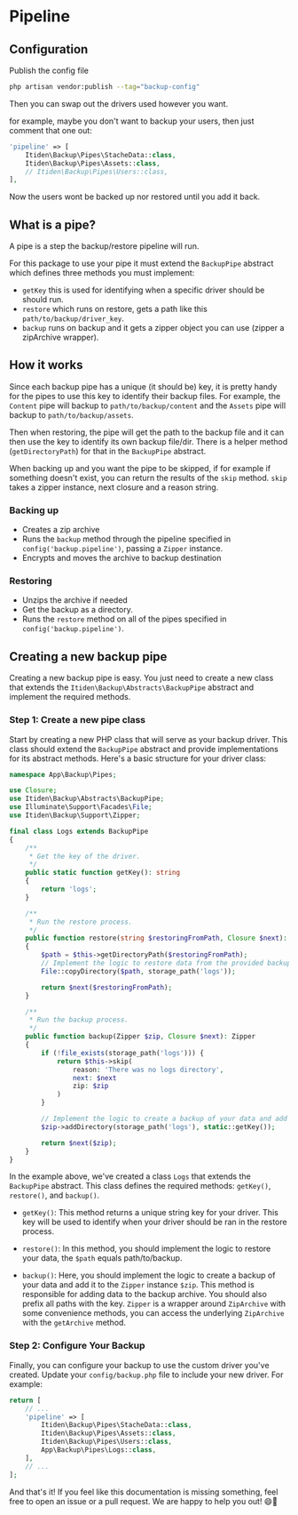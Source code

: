 # Pipeline

## Configuration

Publish the config file

```sh
php artisan vendor:publish --tag="backup-config"
```

Then you can swap out the drivers used however you want.

for example, maybe you don't want to backup your users, then just comment that one out:

```php
'pipeline' => [
    Itiden\Backup\Pipes\StacheData::class,
    Itiden\Backup\Pipes\Assets::class,
    // Itiden\Backup\Pipes\Users::class,
],
```

Now the users wont be backed up nor restored until you add it back.

## What is a pipe?

A pipe is a step the backup/restore pipeline will run.

For this package to use your pipe it must extend the `BackupPipe` abstract which defines three methods you must implement:

- `getKey` this is used for identifying when a specific driver should be should run.
- `restore` which runs on restore, gets a path like this `path/to/backup/driver_key`.
- `backup` runs on backup and it gets a zipper object you can use (zipper a zipArchive wrapper).

## How it works

Since each backup pipe has a unique (it should be) key, it is pretty handy for the pipes to use this key to identify their backup files. For example, the `Content` pipe will backup to `path/to/backup/content` and the `Assets` pipe will backup to `path/to/backup/assets`.

Then when restoring, the pipe will get the path to the backup file and it can then use the key to identify its own backup file/dir. There is a helper method (`getDirectoryPath`) for that in the `BackupPipe` abstract.

When backing up and you want the pipe to be skipped, if for example if something doesn't exist, you can return the results of the `skip` method. `skip` takes a zipper instance, next closure and a reason string.

### Backing up

- Creates a zip archive
- Runs the `backup` method through the pipeline specified in `config('backup.pipeline')`, passing a `Zipper` instance.
- Encrypts and moves the archive to backup destination

### Restoring

- Unzips the archive if needed
- Get the backup as a directory.
- Runs the `restore` method on all of the pipes specified in `config('backup.pipeline')`.

## Creating a new backup pipe

Creating a new backup pipe is easy. You just need to create a new class that extends the `Itiden\Backup\Abstracts\BackupPipe` abstract and implement the required methods.

### Step 1: Create a new pipe class

Start by creating a new PHP class that will serve as your backup driver. This class should extend the `BackupPipe` abstract and provide implementations for its abstract methods. Here's a basic structure for your driver class:

```php
namespace App\Backup\Pipes;

use Closure;
use Itiden\Backup\Abstracts\BackupPipe;
use Illuminate\Support\Facades\File;
use Itiden\Backup\Support\Zipper;

final class Logs extends BackupPipe
{
    /**
     * Get the key of the driver.
     */
    public static function getKey(): string
    {
        return 'logs';
    }

    /**
     * Run the restore process.
     */
    public function restore(string $restoringFromPath, Closure $next): string
    {
        $path = $this->getDirectoryPath($restoringFromPath);
        // Implement the logic to restore data from the provided backup file at $path.
        File::copyDirectory($path, storage_path('logs'));

        return $next($restoringFromPath);
    }

    /**
     * Run the backup process.
     */
    public function backup(Zipper $zip, Closure $next): Zipper
    {
        if (!file_exists(storage_path('logs'))) {
            return $this->skip(
                reason: 'There was no logs directory',
                next: $next
                zip: $zip
            )
        }

        // Implement the logic to create a backup of your data and add it to the ZipArchive instance $zip.
        $zip->addDirectory(storage_path('logs'), static::getKey());

        return $next($zip);
    }
}
```

In the example above, we've created a class `Logs` that extends the `BackupPipe` abstract. This class defines the required methods: `getKey()`, `restore()`, and `backup()`.

- `getKey()`: This method returns a unique string key for your driver. This key will be used to identify when your driver should be ran in the restore process.

- `restore()`: In this method, you should implement the logic to restore your data, the `$path` equals path/to/backup.

- `backup()`: Here, you should implement the logic to create a backup of your data and add it to the `Zipper` instance `$zip`. This method is responsible for adding data to the backup archive. You should also prefix all paths with the key. `Zipper` is a wrapper around `ZipArchive` with some convenience methods, you can access the underlying `ZipArchive` with the `getArchive` method.

### Step 2: Configure Your Backup

Finally, you can configure your backup to use the custom driver you've created. Update your `config/backup.php` file to include your new driver. For example:

```php
return [
    // ...
    'pipeline' => [
        Itiden\Backup\Pipes\StacheData::class,
        Itiden\Backup\Pipes\Assets::class,
        Itiden\Backup\Pipes\Users::class,
        App\Backup\Pipes\Logs::class,
    ],
    // ...
];
```

And that's it! If you feel like this documentation is missing something, feel free to open an issue or a pull request. We are happy to help you out! 😄🚀
